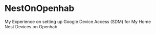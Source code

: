 # NestOnOpenhab
My Experience on setting up Google Device Access (SDM) for My Home Nest Devices on Openhab
